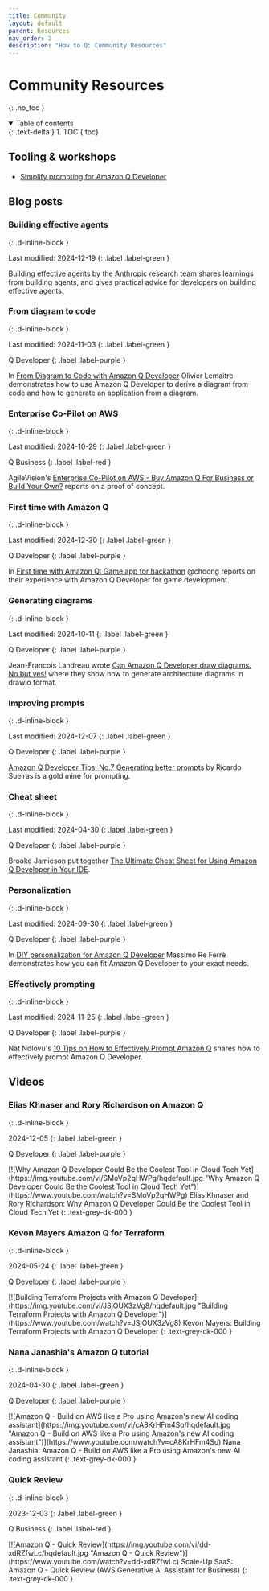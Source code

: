 ```yaml
---
title: Community
layout: default
parent: Resources
nav_order: 2
description: "How to Q: Community Resources"
---
```


# Community Resources
{: .no_toc }

<details open markdown="block">
  <summary>
    Table of contents
  </summary>
  {: .text-delta }
1. TOC
{:toc}
</details>

## Tooling & workshops

- [Simplify prompting for Amazon Q Developer](https://www.promptz.dev/)

## Blog posts

### Building effective agents
{: .d-inline-block }

Last modified: 2024-12-19
{: .label .label-green }

[Building effective agents](https://www.anthropic.com/research/building-effective-agents)
by the Anthropic research team shares learnings from building agents, and
gives practical advice for developers on building effective agents.

### From diagram to code
{: .d-inline-block }

Last modified: 2024-11-03
{: .label .label-green }

Q Developer
{: .label .label-purple }

In [From Diagram to Code with Amazon Q Developer](https://dev.to/welcloud-io/from-diagram-to-code-with-amazon-q-developer-2da4)
Olivier Lemaitre demonstrates how to use Amazon Q Developer to derive a diagram
from code and how to generate an application from a diagram.

### Enterprise Co-Pilot on AWS
{: .d-inline-block }

Last modified: 2024-10-29
{: .label .label-green }

Q Business
{: .label .label-red }

AgileVision's [Enterprise Co-Pilot on AWS - Buy Amazon Q For Business or Build Your Own?](https://agilevision.io/blog/enterprise-co-pilot-on-aws-buy-amazon-q-for-business-or-build-your-own/) reports on a proof of concept.

### First time with Amazon Q
{: .d-inline-block }

Last modified: 2024-12-30
{: .label .label-green }

Q Developer
{: .label .label-purple }

In [First time with Amazon Q: Game app for hackathon](https://community.aws/content/2qvCsAVUoyD4awdLEv8KeMIDAqr/first-time-with-amazon-q-game-app-for-hackathon)
@choong reports on their experience with Amazon Q Developer for game development.

### Generating diagrams
{: .d-inline-block }

Last modified: 2024-10-11
{: .label .label-green }

Q Developer
{: .label .label-purple }

Jean-Francois Landreau wrote [Can Amazon Q Developer draw diagrams. No but yes!](https://community.aws/content/2nHdJM5CsZFElsGarZGVF9k45mp/can-amazon-q-developer-drawn-diagram-no-but-yes) where they show how to generate architecture diagrams in
drawio format.

### Improving prompts
{: .d-inline-block }

Last modified: 2024-12-07
{: .label .label-green }

Q Developer
{: .label .label-purple }

[Amazon Q Developer Tips: No.7 Generating better prompts](https://community.aws/content/2ptGK7gERvVEyV1n18aRjEmUWNi/amazon-q-developer-tips-no-7-generating-better-prompts) by Ricardo Sueiras is a gold mine for prompting.

### Cheat sheet
{: .d-inline-block }

Last modified: 2024-04-30
{: .label .label-green }

Q Developer
{: .label .label-purple }

Brooke Jamieson put together [The Ultimate Cheat Sheet for Using Amazon Q Developer in Your IDE](https://community.aws/content/2eYoqeFRqaVnk900emsknDfzhfW/the-ultimate-cheat-sheet-for-using-amazon-q-developer-in-your-ide?lang=en).

### Personalization
{: .d-inline-block }

Last modified: 2024-09-30
{: .label .label-green }

Q Developer
{: .label .label-purple }

In [DIY personalization for Amazon Q Developer](https://it20.info/2024/10/diy-personalization-for-amazon-q-developer/)
Massimo Re Ferrè demonstrates how you can fit Amazon Q Developer to your exact
needs.

### Effectively prompting
{: .d-inline-block }

Last modified: 2024-11-25
{: .label .label-green }

Q Developer
{: .label .label-purple }

Nat Ndlovu's [10 Tips on How to Effectively Prompt Amazon Q](https://dev.to/nat_ndlovu/10-tips-on-how-to-effectively-prompt-amazon-q-50k2)
shares how to effectively prompt Amazon Q Developer.


## Videos

### Elias Khnaser and Rory Richardson on Amazon Q
{: .d-inline-block }

2024-12-05
{: .label .label-green }

Q Developer
{: .label .label-purple }

<div class="video-item" markdown="1">
[![Why Amazon Q Developer Could Be the Coolest Tool in Cloud Tech Yet](https://img.youtube.com/vi/SMoVp2qHWPg/hqdefault.jpg "Why Amazon Q Developer Could Be the Coolest Tool in Cloud Tech Yet")](https://www.youtube.com/watch?v=SMoVp2qHWPg)
Elias Khnaser and Rory Richardson: Why Amazon Q Developer Could Be the Coolest Tool in Cloud Tech Yet
{: .text-grey-dk-000 }
</div>

### Kevon Mayers Amazon Q for Terraform
{: .d-inline-block }

2024-05-24
{: .label .label-green }

Q Developer
{: .label .label-purple }

<div class="video-item" markdown="1">
[![Building Terraform Projects with Amazon Q Developer](https://img.youtube.com/vi/JSjOUX3zVg8/hqdefault.jpg "Building Terraform Projects with Amazon Q Developer")](https://www.youtube.com/watch?v=JSjOUX3zVg8)
Kevon Mayers: Building Terraform Projects with Amazon Q Developer
{: .text-grey-dk-000 }
</div>

### Nana Janashia's Amazon Q tutorial
{: .d-inline-block }

2024-04-30
{: .label .label-green }

Q Developer
{: .label .label-purple }

<div class="video-item" markdown="1">
[![Amazon Q - Build on AWS like a Pro using Amazon's new AI coding assistant](https://img.youtube.com/vi/cA8KrHFm4So/hqdefault.jpg "Amazon Q - Build on AWS like a Pro using Amazon's new AI coding assistant")](https://www.youtube.com/watch?v=cA8KrHFm4So)
Nana Janashia: Amazon Q - Build on AWS like a Pro using Amazon's new AI coding assistant
{: .text-grey-dk-000 }
</div>

### Quick Review
{: .d-inline-block }

2023-12-03
{: .label .label-green }

Q Business
{: .label .label-red }

<div class="video-item" markdown="1">
[![Amazon Q - Quick Review](https://img.youtube.com/vi/dd-xdRZfwLc/hqdefault.jpg "Amazon Q - Quick Review")](https://www.youtube.com/watch?v=dd-xdRZfwLc)
Scale-Up SaaS: Amazon Q - Quick Review (AWS Generative AI Assistant for Business)
{: .text-grey-dk-000 }
</div>



